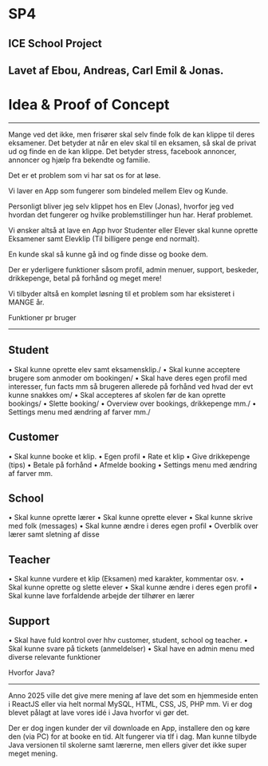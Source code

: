 # SP4
## ICE School Project

## Lavet af Ebou, Andreas, Carl Emil & Jonas.

# Idea & Proof of Concept
_________________________

Mange ved det ikke, men frisører skal selv finde folk de kan klippe til deres eksamener.
Det betyder at når en elev skal til en eksamen, så skal de privat ud og finde en de kan klippe.
Det betyder stress, facebook annoncer, annoncer og hjælp fra bekendte og familie.

Det er et problem som vi har sat os for at løse.

Vi laver en App som fungerer som bindeled mellem Elev og Kunde.

Personligt bliver jeg selv klippet hos en Elev (Jonas), hvorfor jeg ved hvordan det fungerer og hvilke problemstillinger hun har. Heraf problemet.

Vi ønsker altså at lave en App hvor Studenter eller Elever skal kunne oprette Eksamener samt Elevklip (Til billigere penge end normalt).

En kunde skal så kunne gå ind og finde disse og booke dem.

Der er yderligere funktioner såsom profil, admin menuer, support, beskeder, drikkepenge, betal på forhånd og meget mere!

Vi tilbyder altså en komplet løsning til et problem som har eksisteret i MANGE år.

Funktioner pr bruger
____________________

## Student
• Skal kunne oprette elev samt eksamensklip./
• Skal kunne acceptere brugere som anmoder om bookingen/
• Skal have deres egen profil med interesser, fun facts mm så brugeren allerede på forhånd ved hvad der evt kunne snakkes om/
• Skal accepteres af skolen før de kan oprette bookings/
• Slette booking/
• Overview over bookings, drikkepenge mm./
• Settings menu med ændring af farver mm./

## Customer
• Skal kunne booke et klip.
• Egen profil
• Rate et klip
• Give drikkepenge (tips)
• Betale på forhånd
• Afmelde booking
• Settings menu med ændring af farver mm.

## School
• Skal kunne oprette lærer
• Skal kunne oprette elever
• Skal kunne skrive med folk (messages)
• Skal kunne ændre i deres egen profil
• Overblik over lærer samt sletning af disse

## Teacher
• Skal kunne vurdere et klip (Eksamen) med karakter, kommentar osv.
• Skal kunne oprette og slette elever
• Skal kunne ændre i deres egen profil
• Skal kunne lave forfaldende arbejde der tilhører en lærer

## Support
• Skal have fuld kontrol over hhv customer, student, school og teacher.
• Skal kunne svare på tickets (anmeldelser)
• Skal have en admin menu med diverse relevante funktioner

Hvorfor Java?
_____________

Anno 2025 ville det give mere mening af lave det som en hjemmeside enten i ReactJS eller via helt normal MySQL, HTML, CSS, JS, PHP mm.
Vi er dog blevet pålagt at lave vores idé i Java hvorfor vi gør det.

Der er dog ingen kunder der vil downloade en App, installere den og køre den (via PC) for at booke en tid. 
Alt fungerer via tlf i dag. Man kunne tilbyde Java versionen til skolerne samt lærerne, men ellers giver det ikke super meget mening.
